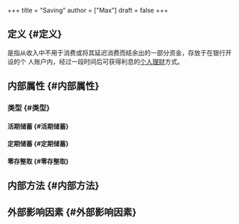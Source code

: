 +++
title = "Saving"
author = ["Max"]
draft = false
+++

## 定义 {#定义}

是指从收入中不用于消费或将其延迟消费而结余出的一部分资金，存放于在银行开设的个
人账户内，经过一段时间后可获得利息的[个人理财](20210212173816-personal_finance.md)方式。


## 内部属性 {#内部属性}


### 类型 {#类型}


#### 活期储蓄 {#活期储蓄}


#### 定期储蓄 {#定期储蓄}


#### 零存整取 {#零存整取}


## 内部方法 {#内部方法}


## 外部影响因素 {#外部影响因素}
